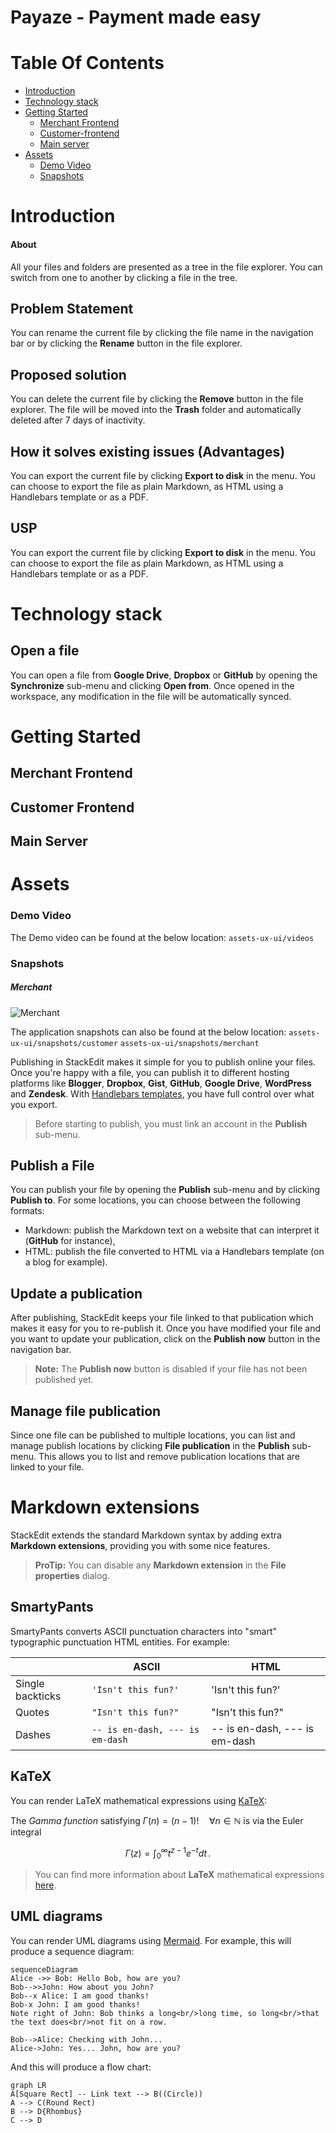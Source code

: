 # Payaze - Payment made easy


# Table Of Contents
- [Introduction](#introduction)
- [Technology stack](#technology-stack)
- [Getting Started](#getting-started)
	- [Merchant Frontend](#merchant-frontend)
	- [Customer-frontend](#customer-frontend)
	- [Main server](#main-server)
- [Assets](#assets)
	- [Demo Video](#demo-video)
	- [Snapshots](#snapshots)

# Introduction

#### About

All your files and folders are presented as a tree in the file explorer. You can switch from one to another by clicking a file in the tree.

## Problem Statement

You can rename the current file by clicking the file name in the navigation bar or by clicking the **Rename** button in the file explorer.

## Proposed solution

You can delete the current file by clicking the **Remove** button in the file explorer. The file will be moved into the **Trash** folder and automatically deleted after 7 days of inactivity.

## How it solves existing issues (Advantages)

You can export the current file by clicking **Export to disk** in the menu. You can choose to export the file as plain Markdown, as HTML using a Handlebars template or as a PDF.

## USP

You can export the current file by clicking **Export to disk** in the menu. You can choose to export the file as plain Markdown, as HTML using a Handlebars template or as a PDF.


# Technology stack



## Open a file

You can open a file from **Google Drive**, **Dropbox** or **GitHub** by opening the **Synchronize** sub-menu and clicking **Open from**. Once opened in the workspace, any modification in the file will be automatically synced.

# Getting Started

## Merchant Frontend
## Customer Frontend
## Main Server

# Assets

### Demo Video
The Demo video can be found at the below location:
	`assets-ux-ui/videos`
### Snapshots
##### Merchant

![Merchant](DBMS/customer.png)


The application snapshots can also be found at the below location:
	`assets-ux-ui/snapshots/customer`
	`assets-ux-ui/snapshots/merchant`

Publishing in StackEdit makes it simple for you to publish online your files. Once you're happy with a file, you can publish it to different hosting platforms like **Blogger**, **Dropbox**, **Gist**, **GitHub**, **Google Drive**, **WordPress** and **Zendesk**. With [Handlebars templates](http://handlebarsjs.com/), you have full control over what you export.

> Before starting to publish, you must link an account in the **Publish** sub-menu.

## Publish a File

You can publish your file by opening the **Publish** sub-menu and by clicking **Publish to**. For some locations, you can choose between the following formats:

- Markdown: publish the Markdown text on a website that can interpret it (**GitHub** for instance),
- HTML: publish the file converted to HTML via a Handlebars template (on a blog for example).

## Update a publication

After publishing, StackEdit keeps your file linked to that publication which makes it easy for you to re-publish it. Once you have modified your file and you want to update your publication, click on the **Publish now** button in the navigation bar.

> **Note:** The **Publish now** button is disabled if your file has not been published yet.

## Manage file publication

Since one file can be published to multiple locations, you can list and manage publish locations by clicking **File publication** in the **Publish** sub-menu. This allows you to list and remove publication locations that are linked to your file.


# Markdown extensions

StackEdit extends the standard Markdown syntax by adding extra **Markdown extensions**, providing you with some nice features.

> **ProTip:** You can disable any **Markdown extension** in the **File properties** dialog.


## SmartyPants

SmartyPants converts ASCII punctuation characters into "smart" typographic punctuation HTML entities. For example:

|                |ASCII                          |HTML                         |
|----------------|-------------------------------|-----------------------------|
|Single backticks|`'Isn't this fun?'`            |'Isn't this fun?'            |
|Quotes          |`"Isn't this fun?"`            |"Isn't this fun?"            |
|Dashes          |`-- is en-dash, --- is em-dash`|-- is en-dash, --- is em-dash|


## KaTeX

You can render LaTeX mathematical expressions using [KaTeX](https://khan.github.io/KaTeX/):

The *Gamma function* satisfying $\Gamma(n) = (n-1)!\quad\forall n\in\mathbb N$ is via the Euler integral

$$
\Gamma(z) = \int_0^\infty t^{z-1}e^{-t}dt\,.
$$

> You can find more information about **LaTeX** mathematical expressions [here](http://meta.math.stackexchange.com/questions/5020/mathjax-basic-tutorial-and-quick-reference).


## UML diagrams

You can render UML diagrams using [Mermaid](https://mermaidjs.github.io/). For example, this will produce a sequence diagram:

```mermaid
sequenceDiagram
Alice ->> Bob: Hello Bob, how are you?
Bob-->>John: How about you John?
Bob--x Alice: I am good thanks!
Bob-x John: I am good thanks!
Note right of John: Bob thinks a long<br/>long time, so long<br/>that the text does<br/>not fit on a row.

Bob-->Alice: Checking with John...
Alice->John: Yes... John, how are you?
```

And this will produce a flow chart:

```mermaid
graph LR
A[Square Rect] -- Link text --> B((Circle))
A --> C(Round Rect)
B --> D{Rhombus}
C --> D
```


